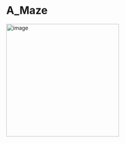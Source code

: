 # A_Maze
<img src="https://github.com/user-attachments/assets/386b6f94-6735-4099-b3d0-7992d37b0bff" alt="image" width="300" height="300">

